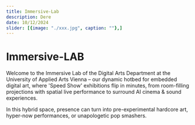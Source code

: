 ```yaml
---
title: Immersive-Lab
description: Dere
date: 10/12/2024
slider: [{image: "./xxx.jpg", caption: ""},]
---
```


# Immersive-LAB

Welcome to the Immersive Lab of the Digital Arts Department at the University of Applied Arts Vienna – our dynamic hotbed for embedded digital art, where 'Speed Show' exhibitions flip in minutes, from room-filling projections with spatial live performance to surround AI cinema & sound experiences. 

In this hybrid space, presence can turn into pre-experimental hardcore art, hyper-now performances, or unapologetic pop smashers.



